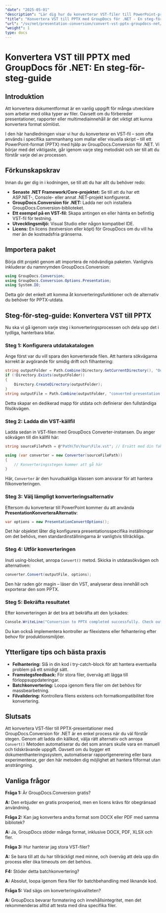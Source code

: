 ```yaml
---
"date": "2025-05-01"
"description": "Lär dig hur du konverterar VST-filer till PowerPoint-presentationer med GroupDocs.Conversion för .NET med den här omfattande guiden."
"title": "Konvertera VST till PPTX med GroupDocs för .NET - En steg-för-steg-guide"
"url": "/sv/net/presentation-conversion/convert-vst-pptx-groupdocs-net/"
"weight": 1
type: docs
---
```

# Konvertera VST till PPTX med GroupDocs för .NET: En steg-för-steg-guide

## Introduktion

Att konvertera dokumentformat är en vanlig uppgift för många utvecklare som arbetar med olika typer av filer. Oavsett om du förbereder presentationer, rapporter eller multimediainnehåll är det viktigt att kunna konvertera format sömlöst.  

I den här handledningen visar vi hur du konverterar en VST-fil – som ofta används i specifika sammanhang som mallar eller visuella skript – till ett PowerPoint-format (PPTX) med hjälp av GroupDocs.Conversion för .NET. Vi börjar med det viktigaste, går igenom varje steg metodiskt och ser till att du förstår varje del av processen.


## Förkunskapskrav

Innan du ger dig in i kodningen, se till att du har allt du behöver redo:

- **Senaste .NET Framework/Core-projektet:** Se till att du har ett ASP.NET-, Console- eller annat .NET-projekt konfigurerat.
- **GroupDocs.Conversion för .NET:** Ladda ner och installera GroupDocs.Conversion-biblioteket.
- **Ett exempel på en VST-fil:** Skapa antingen en eller hämta en befintlig VST-fil för testning.
- **Utvecklingsmiljö:** Visual Studio eller någon kompatibel IDE.
- **Licens:** En licens (testversion eller köpt) för GroupDocs om du vill ha mer än de kostnadsfria gränserna.


## Importera paket

Börja ditt projekt genom att importera de nödvändiga paketen. Vanligtvis inkluderar du namnrymden GroupDocs.Conversion:

```csharp
using GroupDocs.Conversion;
using GroupDocs.Conversion.Options.Presentation;
using System.IO;
```

Detta gör det enkelt att komma åt konverteringsfunktioner och de alternativ du behöver för PPTX-utdata.


## Steg-för-steg-guide: Konvertera VST till PPTX

Nu ska vi gå igenom varje steg i konverteringsprocessen och dela upp det i tydliga, hanterbara bitar.


### **Steg 1: Konfigurera utdatakatalogen**

Ange först var du vill spara den konverterade filen. Att hantera sökvägarna korrekt är avgörande för smidig drift och filhantering:

```csharp
string outputFolder = Path.Combine(Directory.GetCurrentDirectory(), "Output");
if (!Directory.Exists(outputFolder))
{
    Directory.CreateDirectory(outputFolder);
}
string outputFile = Path.Combine(outputFolder, "converted-presentation.pptx");
```

Detta skapar en dedikerad mapp för utdata och definierar den fullständiga filsökvägen.


### **Steg 2: Ladda din VST-källfil**

Ladda sedan in VST-filen med GroupDocs Converter-instansen. Du anger sökvägen till din källfil här:

```csharp
string sourceFilePath = @"Path\To\Your\File.vst"; // Ersätt med din faktiska filsökväg

using (var converter = new Converter(sourceFilePath))
{
    // Konverteringsstegen kommer att gå här
}
```

Här, `Converter` är den huvudsakliga klassen som ansvarar för att hantera filkonverteringen.


### **Steg 3: Välj lämpligt konverteringsalternativ**

Eftersom du konverterar till PowerPoint kommer du att använda **PresentationKonverteraAlternativ**:

```csharp
var options = new PresentationConvertOptions();
```

Det här objektet låter dig konfigurera presentationsspecifika inställningar om det behövs, men standardinställningarna är vanligtvis tillräckliga.


### **Steg 4: Utför konverteringen**

Inuti using-blocket, anropa `Convert()` metod. Skicka in utdatasökvägen och alternativen:

```csharp
converter.Convert(outputFile, options);
```

Den här raden gör magin – läser din VST, analyserar dess innehåll och exporterar den som PPTX.


### **Steg 5: Bekräfta resultatet**

Efter konverteringen är det bra att bekräfta att den lyckades:

```csharp
Console.WriteLine("Conversion to PPTX completed successfully. Check output in {0}", outputFolder);
```

Du kan också implementera kontroller av filexistens eller felhantering efter behov för produktionsmiljöer.


## Ytterligare tips och bästa praxis

- **Felhantering:** Slå in din kod i try-catch-block för att hantera eventuella problem på ett smidigt sätt.
- **Framstegsfeedback:** För stora filer, överväg att lägga till förloppsuppdateringar.
- **Batchkonvertering:** Loopa igenom flera filer om det behövs för massbearbetning.
- **Filvalidering:** Kontrollera filens existens och formatkompatibilitet före konvertering.


## Slutsats

Att konvertera VST-filer till PPTX-presentationer med GroupDocs.Conversion för .NET är en enkel process när du väl förstår stegen. Genom att ladda din källkod, välja rätt alternativ och anropa `Convert()` Metoden automatiserar du det som annars skulle vara en manuell och tidskrävande uppgift. Oavsett om du bygger ett dokumenthanteringssystem, automatiserar rapportgenerering eller bara experimenterar, ger den här metoden dig möjlighet att hantera filformat utan ansträngning.

## Vanliga frågor

**Fråga 1:** Är GroupDocs.Conversion gratis?  

**A:** Den erbjuder en gratis provperiod, men en licens krävs för obegränsad användning.

**Fråga 2:** Kan jag konvertera andra format som DOCX eller PDF med samma bibliotek?  

**A:** Ja, GroupDocs stöder många format, inklusive DOCX, PDF, XLSX och fler.

**Fråga 3:** Hur hanterar jag stora VST-filer?  

**A:** Se bara till att du har tillräckligt med minne, och överväg att dela upp din process eller öka timeouts om det behövs.

**F4:** Stöder detta batchkonvertering?  

**A:** Absolut, loopa igenom flera filer för batchbehandling med liknande kod.

**Fråga 5:** Vad sägs om konverteringskvaliteten?  

**A:** GroupDocs bevarar formatering och innehållsintegritet, men det rekommenderas alltid att testa med dina specifika filer.